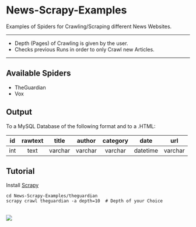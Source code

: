 # News-Scrapy-Examples

Examples of Spiders for Crawling/Scraping different News Websites.

- - -

* Depth (Pages) of Crawling is given by the user.
* Checks previous Runs in order to only Crawl new Articles.

- - -

## Available Spiders

* TheGuardian
* Vox

## Output
To a MySQL Database of the following format and to a .HTML:

| id      | rawtext | title   | author  | category| date    | url     |
|:-------:|:-------:|:-------:|:-------:|:-------:|:-------:|:-------:|
| int     | text    | varchar | varchar | varchar | datetime| varchar |

## Tutorial

Install [Scrapy](https://scrapy.org/ "Scrapy's Homepage")

```
cd News-Scrapy-Examples/theguardian
scrapy crawl theguardian -a depth=10  # Depth of your Choice
```

<br/>

<img src="https://raw.githubusercontent.com/spykard/News-Scrapy-Examples/master/Screenshots/Example.PNG">